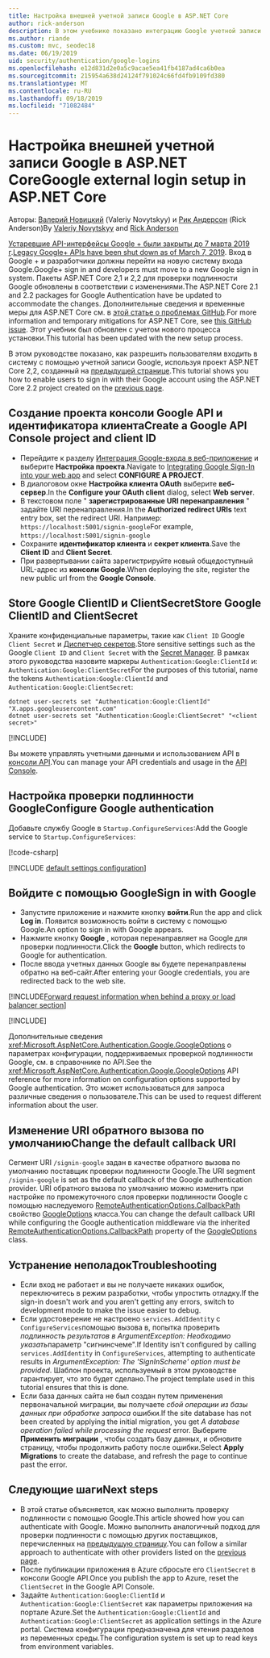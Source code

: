 ```yaml
---
title: Настройка внешней учетной записи Google в ASP.NET Core
author: rick-anderson
description: В этом учебнике показано интеграцию Google учетной записи пользователя и проверки подлинности в существующее приложение ASP.NET Core.
ms.author: riande
ms.custom: mvc, seodec18
ms.date: 06/19/2019
uid: security/authentication/google-logins
ms.openlocfilehash: e12d831d2e0a5c9acae5ea41fb4187ad4ca6b0ea
ms.sourcegitcommit: 215954a638d24124f791024c66fd4fb9109fd380
ms.translationtype: MT
ms.contentlocale: ru-RU
ms.lasthandoff: 09/18/2019
ms.locfileid: "71082484"
---
```

# <a name="google-external-login-setup-in-aspnet-core"></a><span data-ttu-id="8b3a7-103">Настройка внешней учетной записи Google в ASP.NET Core</span><span class="sxs-lookup"><span data-stu-id="8b3a7-103">Google external login setup in ASP.NET Core</span></span>

<span data-ttu-id="8b3a7-104">Авторы: [Валерий Новицкий](https://github.com/01binary) (Valeriy Novytskyy) и [Рик Андерсон](https://twitter.com/RickAndMSFT) (Rick Anderson)</span><span class="sxs-lookup"><span data-stu-id="8b3a7-104">By [Valeriy Novytskyy](https://github.com/01binary) and [Rick Anderson](https://twitter.com/RickAndMSFT)</span></span>

<span data-ttu-id="8b3a7-105">[Устаревшие API-интерфейсы Google + были закрыты до 7 марта 2019 г](https://developers.google.com/+/api-shutdown).</span><span class="sxs-lookup"><span data-stu-id="8b3a7-105">[Legacy Google+ APIs have been shut down as of March 7, 2019](https://developers.google.com/+/api-shutdown).</span></span> <span data-ttu-id="8b3a7-106">Вход в Google + и разработчики должны перейти на новую систему входа Google.</span><span class="sxs-lookup"><span data-stu-id="8b3a7-106">Google+ sign in and developers must move to a new Google sign in system.</span></span> <span data-ttu-id="8b3a7-107">Пакеты ASP.NET Core 2,1 и 2,2 для проверки подлинности Google обновлены в соответствии с изменениями.</span><span class="sxs-lookup"><span data-stu-id="8b3a7-107">The ASP.NET Core 2.1 and 2.2 packages for Google Authentication have be updated to accommodate the changes.</span></span> <span data-ttu-id="8b3a7-108">Дополнительные сведения и временные меры для ASP.NET Core см. в [этой статье о проблемах GitHub](https://github.com/aspnet/AspNetCore/issues/6486).</span><span class="sxs-lookup"><span data-stu-id="8b3a7-108">For more information and temporary mitigations for ASP.NET Core, see [this GitHub issue](https://github.com/aspnet/AspNetCore/issues/6486).</span></span> <span data-ttu-id="8b3a7-109">Этот учебник был обновлен с учетом нового процесса установки.</span><span class="sxs-lookup"><span data-stu-id="8b3a7-109">This tutorial has been updated with the new setup process.</span></span>

<span data-ttu-id="8b3a7-110">В этом руководстве показано, как разрешить пользователям входить в систему с помощью учетной записи Google, используя проект ASP.NET Core 2,2, созданный на [предыдущей странице](xref:security/authentication/social/index).</span><span class="sxs-lookup"><span data-stu-id="8b3a7-110">This tutorial shows you how to enable users to sign in with their Google account using the ASP.NET Core 2.2 project created on the [previous page](xref:security/authentication/social/index).</span></span>

## <a name="create-a-google-api-console-project-and-client-id"></a><span data-ttu-id="8b3a7-111">Создание проекта консоли Google API и идентификатора клиента</span><span class="sxs-lookup"><span data-stu-id="8b3a7-111">Create a Google API Console project and client ID</span></span>

* <span data-ttu-id="8b3a7-112">Перейдите к разделу [Интеграция Google-входа в веб-приложение](https://developers.google.com/identity/sign-in/web/devconsole-project) и выберите **Настройка проекта**.</span><span class="sxs-lookup"><span data-stu-id="8b3a7-112">Navigate to [Integrating Google Sign-In into your web app](https://developers.google.com/identity/sign-in/web/devconsole-project) and select **CONFIGURE A PROJECT**.</span></span>
* <span data-ttu-id="8b3a7-113">В диалоговом окне **Настройка клиента OAuth** выберите **веб-сервер**.</span><span class="sxs-lookup"><span data-stu-id="8b3a7-113">In the **Configure your OAuth client** dialog, select **Web server**.</span></span>
* <span data-ttu-id="8b3a7-114">В текстовом поле " **зарегистрированные URI перенаправления** " задайте URI перенаправления.</span><span class="sxs-lookup"><span data-stu-id="8b3a7-114">In the **Authorized redirect URIs** text entry box, set the redirect URI.</span></span> <span data-ttu-id="8b3a7-115">Например: `https://localhost:5001/signin-google`</span><span class="sxs-lookup"><span data-stu-id="8b3a7-115">For example, `https://localhost:5001/signin-google`</span></span>
* <span data-ttu-id="8b3a7-116">Сохраните **идентификатор клиента** и **секрет клиента**.</span><span class="sxs-lookup"><span data-stu-id="8b3a7-116">Save the **Client ID** and **Client Secret**.</span></span>
* <span data-ttu-id="8b3a7-117">При развертывании сайта зарегистрируйте новый общедоступный URL-адрес из **консоли Google**.</span><span class="sxs-lookup"><span data-stu-id="8b3a7-117">When deploying the site, register the new public url from the **Google Console**.</span></span>

## <a name="store-google-clientid-and-clientsecret"></a><span data-ttu-id="8b3a7-118">Store Google ClientID и ClientSecret</span><span class="sxs-lookup"><span data-stu-id="8b3a7-118">Store Google ClientID and ClientSecret</span></span>

<span data-ttu-id="8b3a7-119">Храните конфиденциальные параметры, такие как `Client ID` Google `Client Secret` и [Диспетчер секретов](xref:security/app-secrets).</span><span class="sxs-lookup"><span data-stu-id="8b3a7-119">Store sensitive settings such as the Google `Client ID` and `Client Secret` with the [Secret Manager](xref:security/app-secrets).</span></span> <span data-ttu-id="8b3a7-120">В рамках этого руководства назовите маркеры `Authentication:Google:ClientId` и: `Authentication:Google:ClientSecret`</span><span class="sxs-lookup"><span data-stu-id="8b3a7-120">For the purposes of this tutorial, name the tokens `Authentication:Google:ClientId` and `Authentication:Google:ClientSecret`:</span></span>

```dotnetcli
dotnet user-secrets set "Authentication:Google:ClientId" "X.apps.googleusercontent.com"
dotnet user-secrets set "Authentication:Google:ClientSecret" "<client secret>"
```

[!INCLUDE[](~/includes/environmentVarableColon.md)]

<span data-ttu-id="8b3a7-121">Вы можете управлять учетными данными и использованием API в [консоли API](https://console.developers.google.com/apis/dashboard).</span><span class="sxs-lookup"><span data-stu-id="8b3a7-121">You can manage your API credentials and usage in the [API Console](https://console.developers.google.com/apis/dashboard).</span></span>

## <a name="configure-google-authentication"></a><span data-ttu-id="8b3a7-122">Настройка проверки подлинности Google</span><span class="sxs-lookup"><span data-stu-id="8b3a7-122">Configure Google authentication</span></span>

<span data-ttu-id="8b3a7-123">Добавьте службу Google в `Startup.ConfigureServices`:</span><span class="sxs-lookup"><span data-stu-id="8b3a7-123">Add the Google service to `Startup.ConfigureServices`:</span></span>

[!code-csharp[](~/security/authentication/social/social-code/StartupGoogle.cs?name=snippet_ConfigureServices&highlight=10-18)]

[!INCLUDE [default settings configuration](includes/default-settings2-2.md)]

## <a name="sign-in-with-google"></a><span data-ttu-id="8b3a7-124">Войдите с помощью Google</span><span class="sxs-lookup"><span data-stu-id="8b3a7-124">Sign in with Google</span></span>

* <span data-ttu-id="8b3a7-125">Запустите приложение и нажмите кнопку **войти**.</span><span class="sxs-lookup"><span data-stu-id="8b3a7-125">Run the app and click **Log in**.</span></span> <span data-ttu-id="8b3a7-126">Появится возможность войти в систему с помощью Google.</span><span class="sxs-lookup"><span data-stu-id="8b3a7-126">An option to sign in with Google appears.</span></span>
* <span data-ttu-id="8b3a7-127">Нажмите кнопку **Google** , которая перенаправляет на Google для проверки подлинности.</span><span class="sxs-lookup"><span data-stu-id="8b3a7-127">Click the **Google** button, which redirects to Google for authentication.</span></span>
* <span data-ttu-id="8b3a7-128">После ввода учетных данных Google вы будете перенаправлены обратно на веб-сайт.</span><span class="sxs-lookup"><span data-stu-id="8b3a7-128">After entering your Google credentials, you are redirected back to the web site.</span></span>

[!INCLUDE[Forward request information when behind a proxy or load balancer section](includes/forwarded-headers-middleware.md)]

[!INCLUDE[](includes/chain-auth-providers.md)]

<span data-ttu-id="8b3a7-129">Дополнительные сведения <xref:Microsoft.AspNetCore.Authentication.Google.GoogleOptions> о параметрах конфигурации, поддерживаемых проверкой подлинности Google, см. в справочнике по API.</span><span class="sxs-lookup"><span data-stu-id="8b3a7-129">See the <xref:Microsoft.AspNetCore.Authentication.Google.GoogleOptions> API reference for more information on configuration options supported by Google authentication.</span></span> <span data-ttu-id="8b3a7-130">Это может использоваться для запроса различные сведения о пользователе.</span><span class="sxs-lookup"><span data-stu-id="8b3a7-130">This can be used to request different information about the user.</span></span>

## <a name="change-the-default-callback-uri"></a><span data-ttu-id="8b3a7-131">Изменение URI обратного вызова по умолчанию</span><span class="sxs-lookup"><span data-stu-id="8b3a7-131">Change the default callback URI</span></span>

<span data-ttu-id="8b3a7-132">Сегмент URI `/signin-google` задан в качестве обратного вызова по умолчанию поставщик проверки подлинности Google.</span><span class="sxs-lookup"><span data-stu-id="8b3a7-132">The URI segment `/signin-google` is set as the default callback of the Google authentication provider.</span></span> <span data-ttu-id="8b3a7-133">URI обратного вызова по умолчанию можно изменить при настройке по промежуточного слоя проверки подлинности Google с помощью наследуемого [RemoteAuthenticationOptions.CallbackPath](/dotnet/api/microsoft.aspnetcore.authentication.remoteauthenticationoptions.callbackpath) свойство [GoogleOptions](/dotnet/api/microsoft.aspnetcore.authentication.google.googleoptions) класса.</span><span class="sxs-lookup"><span data-stu-id="8b3a7-133">You can change the default callback URI while configuring the Google authentication middleware via the inherited [RemoteAuthenticationOptions.CallbackPath](/dotnet/api/microsoft.aspnetcore.authentication.remoteauthenticationoptions.callbackpath) property of the [GoogleOptions](/dotnet/api/microsoft.aspnetcore.authentication.google.googleoptions) class.</span></span>

## <a name="troubleshooting"></a><span data-ttu-id="8b3a7-134">Устранение неполадок</span><span class="sxs-lookup"><span data-stu-id="8b3a7-134">Troubleshooting</span></span>

* <span data-ttu-id="8b3a7-135">Если вход не работает и вы не получаете никаких ошибок, переключитесь в режим разработки, чтобы упростить отладку.</span><span class="sxs-lookup"><span data-stu-id="8b3a7-135">If the sign-in doesn't work and you aren't getting any errors, switch to development mode to make the issue easier to debug.</span></span>
* <span data-ttu-id="8b3a7-136">Если удостоверение не настроено `services.AddIdentity` с `ConfigureServices`помощью вызова в, попытка проверить *подлинность результатов в ArgumentException: Необходимо указать*параметр "сигнинсчеме".</span><span class="sxs-lookup"><span data-stu-id="8b3a7-136">If Identity isn't configured by calling `services.AddIdentity` in `ConfigureServices`, attempting to authenticate results in *ArgumentException: The 'SignInScheme' option must be provided*.</span></span> <span data-ttu-id="8b3a7-137">Шаблон проекта, используемый в этом руководстве гарантирует, что это будет сделано.</span><span class="sxs-lookup"><span data-stu-id="8b3a7-137">The project template used in this tutorial ensures that this is done.</span></span>
* <span data-ttu-id="8b3a7-138">Если база данных сайта не был создан путем применения первоначальной миграции, вы получаете *сбой операции из базы данных при обработке запроса* ошибки.</span><span class="sxs-lookup"><span data-stu-id="8b3a7-138">If the site database has not been created by applying the initial migration, you get *A database operation failed while processing the request* error.</span></span> <span data-ttu-id="8b3a7-139">Выберите **Применить миграции** , чтобы создать базу данных, и обновите страницу, чтобы продолжить работу после ошибки.</span><span class="sxs-lookup"><span data-stu-id="8b3a7-139">Select **Apply Migrations** to create the database, and refresh the page to continue past the error.</span></span>

## <a name="next-steps"></a><span data-ttu-id="8b3a7-140">Следующие шаги</span><span class="sxs-lookup"><span data-stu-id="8b3a7-140">Next steps</span></span>

* <span data-ttu-id="8b3a7-141">В этой статье объясняется, как можно выполнить проверку подлинности с помощью Google.</span><span class="sxs-lookup"><span data-stu-id="8b3a7-141">This article showed how you can authenticate with Google.</span></span> <span data-ttu-id="8b3a7-142">Можно выполнить аналогичный подход для проверки подлинности с помощью других поставщиков, перечисленных на [предыдущую страницу](xref:security/authentication/social/index).</span><span class="sxs-lookup"><span data-stu-id="8b3a7-142">You can follow a similar approach to authenticate with other providers listed on the [previous page](xref:security/authentication/social/index).</span></span>
* <span data-ttu-id="8b3a7-143">После публикации приложения в Azure сбросьте его `ClientSecret` в консоли Google API.</span><span class="sxs-lookup"><span data-stu-id="8b3a7-143">Once you publish the app to Azure, reset the `ClientSecret` in the Google API Console.</span></span>
* <span data-ttu-id="8b3a7-144">Задайте `Authentication:Google:ClientId` и `Authentication:Google:ClientSecret` как параметры приложения на портале Azure.</span><span class="sxs-lookup"><span data-stu-id="8b3a7-144">Set the `Authentication:Google:ClientId` and `Authentication:Google:ClientSecret` as application settings in the Azure portal.</span></span> <span data-ttu-id="8b3a7-145">Система конфигурации предназначена для чтения разделов из переменных среды.</span><span class="sxs-lookup"><span data-stu-id="8b3a7-145">The configuration system is set up to read keys from environment variables.</span></span>
